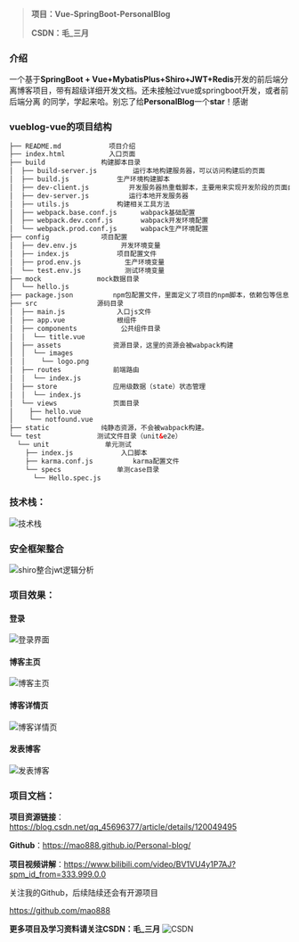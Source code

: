 > **项目：Vue-SpringBoot-PersonalBlog**
>
> **CSDN：毛_三月**

### 介绍

一个基于**SpringBoot + Vue+MybatisPlus+Shiro+JWT+Redis**开发的前后端分离博客项目，带有超级详细开发文档。还未接触过vue或springboot开发，或者前后端分离 的同学，学起来哈。别忘了给**PersonalBlog**一个**star**！感谢

### vueblog-vue的项目结构

```xml
├── README.md            项目介绍
├── index.html           入口页面
├── build              构建脚本目录
│  ├── build-server.js         运行本地构建服务器，可以访问构建后的页面
│  ├── build.js            生产环境构建脚本
│  ├── dev-client.js          开发服务器热重载脚本，主要用来实现开发阶段的页面自动刷新
│  ├── dev-server.js          运行本地开发服务器
│  ├── utils.js            构建相关工具方法
│  ├── webpack.base.conf.js      wabpack基础配置
│  ├── webpack.dev.conf.js       wabpack开发环境配置
│  └── webpack.prod.conf.js      wabpack生产环境配置
├── config             项目配置
│  ├── dev.env.js           开发环境变量
│  ├── index.js            项目配置文件
│  ├── prod.env.js           生产环境变量
│  └── test.env.js           测试环境变量
├── mock              mock数据目录
│  └── hello.js
├── package.json          npm包配置文件，里面定义了项目的npm脚本，依赖包等信息
├── src               源码目录 
│  ├── main.js             入口js文件
│  ├── app.vue             根组件
│  ├── components           公共组件目录
│  │  └── title.vue
│  ├── assets             资源目录，这里的资源会被wabpack构建
│  │  └── images
│  │    └── logo.png
│  ├── routes             前端路由
│  │  └── index.js
│  ├── store              应用级数据（state）状态管理
│  │  └── index.js
│  └── views              页面目录
│    ├── hello.vue
│    └── notfound.vue
├── static             纯静态资源，不会被wabpack构建。
└── test              测试文件目录（unit&e2e）
  └── unit              单元测试
    ├── index.js            入口脚本
    ├── karma.conf.js          karma配置文件
    └── specs              单测case目录
      └── Hello.spec.js
```



### 技术栈：

![技术栈](https://user-images.githubusercontent.com/59285170/131689992-0dd90ff3-c40e-4477-b3b7-8279988fa110.png)


### 安全框架整合
![shiro整合jwt逻辑分析](https://user-images.githubusercontent.com/59285170/131690082-68c7829f-3407-4074-99aa-8388140aa190.png)


### 项目效果：

#### 登录
![登录界面](https://user-images.githubusercontent.com/59285170/131690119-993b10c8-77d5-4171-bfdc-d1313fd602e2.png)


#### 博客主页
![博客主页](https://user-images.githubusercontent.com/59285170/131690143-5ce54633-4a37-4c0d-9083-f64a50890f28.png)


#### 博客详情页
![博客详情页](https://user-images.githubusercontent.com/59285170/131690180-8b80ab15-556d-4769-8723-14a58e42cd35.png)


#### 发表博客
![发表博客](https://user-images.githubusercontent.com/59285170/131690202-4421b097-8c85-4fd3-a864-4e3c4f369486.png)


### 项目文档：

**项目资源链接**：https://blog.csdn.net/qq_45696377/article/details/120049495 

**Github**：https://mao888.github.io/Personal-blog/

**项目视频讲解**：https://www.bilibili.com/video/BV1VU4y1P7AJ?spm_id_from=333.999.0.0

关注我的Github，后续陆续还会有开源项目

https://github.com/mao888

**更多项目及学习资料请关注CSDN：毛_三月**
![CSDN](https://user-images.githubusercontent.com/59285170/131690379-5b89911a-5f25-4837-8c9f-90039ab86bd4.png)
